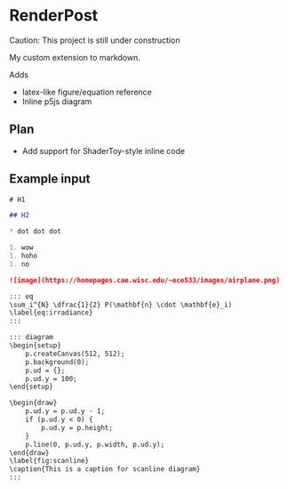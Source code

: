 # RenderPost

Caution: This project is still under construction

My custom extension to markdown.

Adds 

* latex-like figure/equation reference
* Inline p5js diagram

## Plan

* Add support for ShaderToy-style inline code

## Example input

```markdown
# H1

## H2

* dot dot dot

1. wow
1. hoho
1. no

![image](https://homepages.cae.wisc.edu/~ece533/images/airplane.png)

::: eq
\sum_i^{N} \dfrac{1}{2} P(\mathbf{n} \cdot \mathbf{e}_i)
\label{eq:irradiance}
:::

::: diagram
\begin{setup}
    p.createCanvas(512, 512);
    p.background(0);
    p.ud = {};
    p.ud.y = 100;
\end{setup}

\begin{draw}
    p.ud.y = p.ud.y - 1;
    if (p.ud.y < 0) {
        p.ud.y = p.height;
    }
    p.line(0, p.ud.y, p.width, p.ud.y);
\end{draw}
\label{fig:scanline}
\caption{This is a caption for scanline diagram}
:::
```